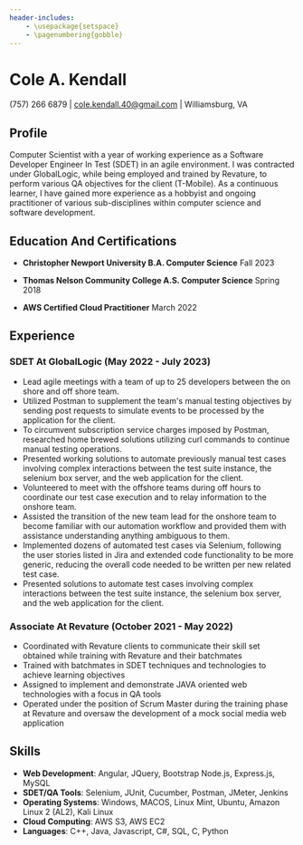 ```yaml
---
header-includes:
    - \usepackage{setspace}
    - \pagenumbering{gobble}
---
```

# Cole A. Kendall
(757) 266 6879 |
cole.kendall.40@gmail.com |
Williamsburg, VA

## Profile
Computer Scientist with a year of working experience as a Software Developer Engineer In Test (SDET) in an agile environment. I was contracted under GlobalLogic, while being employed and trained by Revature, to perform various QA objectives for the client (T-Mobile). As a continuous learner, I have gained more experience as a hobbyist and ongoing practitioner of various sub-disciplines within computer science and software development.
         
## Education And Certifications

* **Christopher Newport University B.A. Computer Science** Fall 2023

* **Thomas Nelson Community College A.S. Computer Science** Spring 2018

* **AWS Certified Cloud Practitioner** March 2022

## Experience

### SDET At GlobalLogic (May 2022 - July 2023)
* Lead agile meetings with a team of up to 25 developers between the on shore and off shore team.
* Utilized Postman to supplement the team's manual testing objectives by sending post requests to simulate events to be processed by the application for the client.
* To circumvent subscription service charges imposed by Postman, researched home brewed solutions utilizing curl commands to continue manual testing operations.
* Presented working solutions to automate previously manual test cases involving complex interactions between the test suite instance, the selenium box server, and the web application for the client.
* Volunteered to meet with the offshore teams during off hours to coordinate our test case execution and to relay information to the onshore team.
* Assisted the transition of the new team lead for the onshore team to become familiar with our automation workflow and provided them with assistance understanding anything ambiguous to them.
* Implemented dozens of automated test cases via Selenium, following the user stories listed in Jira and extended code functionality to be more generic, reducing the overall code needed to be written per new related test case.
* Presented solutions to automate test cases involving complex interactions between the test suite instance, the selenium box server, and the web application for the client.

### Associate At Revature (October 2021 - May 2022)
* Coordinated with Revature clients to communicate their skill set obtained while training with Revature and their batchmates
* Trained with batchmates in SDET techniques and technologies to achieve learning objectives
* Assigned to implement and demonstrate JAVA oriented web technologies with a focus in QA tools
* Operated under the position of Scrum Master during the training phase at Revature and oversaw the development of a mock social media web application

## Skills
* **Web Development**: Angular, JQuery, Bootstrap Node.js, Express.js, MySQL
* **SDET/QA Tools**: Selenium, JUnit, Cucumber, Postman, JMeter, Jenkins
* **Operating Systems**: Windows, MACOS, Linux Mint, Ubuntu, Amazon Linux 2 (AL2), Kali Linux
* **Cloud Computing**: AWS S3, AWS EC2
* **Languages**: C++, Java, Javascript, C#, SQL, C, Python
